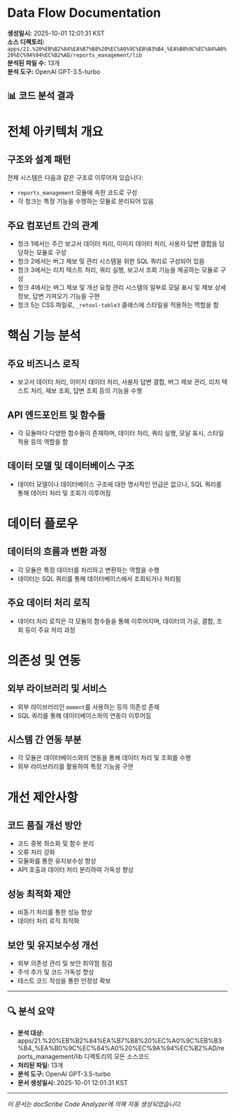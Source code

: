 # Data Flow Documentation

**생성일시:** 2025-10-01 12:01:31 KST  
**소스 디렉토리:** `apps/21.%20%EB%B2%84%EA%B7%B8%20%EC%A0%9C%EB%B3%B4_%EA%B0%9C%EC%84%A0%20%EC%9A%94%EC%B2%AD/reports_management/lib`  
**분석된 파일 수:** 13개  
**분석 도구:** OpenAI GPT-3.5-turbo

## 📊 코드 분석 결과

# 전체 아키텍처 개요

## 구조와 설계 패턴
전체 시스템은 다음과 같은 구조로 이루어져 있습니다:
- `reports_management` 모듈에 속한 코드로 구성
- 각 청크는 특정 기능을 수행하는 모듈로 분리되어 있음

## 주요 컴포넌트 간의 관계
- 청크 1에서는 주간 보고서 데이터 처리, 이미지 데이터 처리, 사용자 답변 결합을 담당하는 모듈로 구성
- 청크 2에서는 버그 제보 및 관리 시스템을 위한 SQL 쿼리로 구성되어 있음
- 청크 3에서는 리치 텍스트 처리, 쿼리 실행, 보고서 조회 기능을 제공하는 모듈로 구성
- 청크 4에서는 버그 제보 및 개선 요청 관리 시스템의 일부로 모달 표시 및 제보 상세 정보, 답변 가져오기 기능을 구현
- 청크 5는 CSS 파일로, `_retool-table3` 클래스에 스타일을 적용하는 역할을 함

# 핵심 기능 분석

## 주요 비즈니스 로직
- 보고서 데이터 처리, 이미지 데이터 처리, 사용자 답변 결합, 버그 제보 관리, 리치 텍스트 처리, 제보 조회, 답변 조회 등의 기능을 수행

## API 엔드포인트 및 함수들
- 각 모듈마다 다양한 함수들이 존재하며, 데이터 처리, 쿼리 실행, 모달 표시, 스타일 적용 등의 역할을 함

## 데이터 모델 및 데이터베이스 구조
- 데이터 모델이나 데이터베이스 구조에 대한 명시적인 언급은 없으나, SQL 쿼리를 통해 데이터 처리 및 조회가 이루어짐

# 데이터 플로우

## 데이터의 흐름과 변환 과정
- 각 모듈은 특정 데이터를 처리하고 변환하는 역할을 수행
- 데이터는 SQL 쿼리를 통해 데이터베이스에서 조회되거나 처리됨

## 주요 데이터 처리 로직
- 데이터 처리 로직은 각 모듈의 함수들을 통해 이루어지며, 데이터의 가공, 결합, 조회 등이 주요 처리 과정

# 의존성 및 연동

## 외부 라이브러리 및 서비스
- 외부 라이브러리인 `moment`를 사용하는 등의 의존성 존재
- SQL 쿼리를 통해 데이터베이스와의 연동이 이루어짐

## 시스템 간 연동 부분
- 각 모듈은 데이터베이스와의 연동을 통해 데이터 처리 및 조회를 수행
- 외부 라이브러리를 활용하여 특정 기능을 구현

# 개선 제안사항

## 코드 품질 개선 방안
- 코드 중복 최소화 및 함수 분리
- 오류 처리 강화
- 모듈화를 통한 유지보수성 향상
- API 호출과 데이터 처리 분리하여 가독성 향상

## 성능 최적화 제안
- 비동기 처리를 통한 성능 향상
- 데이터 처리 로직 최적화

## 보안 및 유지보수성 개선
- 외부 의존성 관리 및 보안 취약점 점검
- 주석 추가 및 코드 가독성 향상
- 테스트 코드 작성을 통한 안정성 확보

---

## 🔍 분석 요약

- **분석 대상:** apps/21.%20%EB%B2%84%EA%B7%B8%20%EC%A0%9C%EB%B3%B4_%EA%B0%9C%EC%84%A0%20%EC%9A%94%EC%B2%AD/reports_management/lib 디렉토리의 모든 소스코드
- **처리된 파일:** 13개
- **분석 도구:** OpenAI GPT-3.5-turbo
- **문서 생성일시:** 2025-10-01 12:01:31 KST

---
*이 문서는 docScribe Code Analyzer에 의해 자동 생성되었습니다.*
